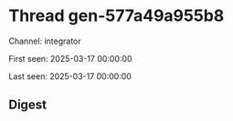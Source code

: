# Thread gen-577a49a955b8
Channel: integrator

First seen: 2025-03-17 00:00:00

Last seen: 2025-03-17 00:00:00

## Digest


